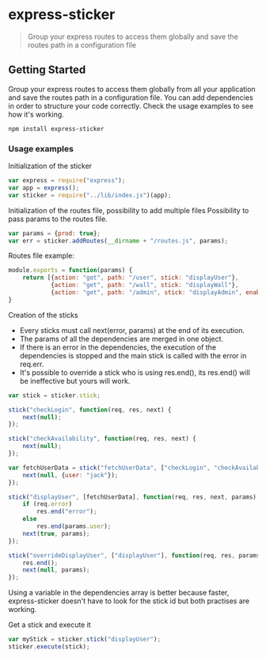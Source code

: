 # express-sticker

> Group your express routes to access them globally and save the routes path in a configuration file


## Getting Started
Group your express routes to access them globally from all your application and save the routes path in a configuration file.
You can add dependencies in order to structure your code correctly.
Check the usage examples to see how it's working.


```shell
npm install express-sticker
```

### Usage examples

Initialization of the sticker
```js
var express = require("express");
var app = express();
var sticker = require("../lib/index.js")(app);
```

Initialization of the routes file, possibility to add multiple files
Possibility to pass params to the routes file.
```js
var params = {prod: true};
var err = sticker.addRoutes(__dirname + "/routes.js", params);
```

Routes file example:
```js
module.exports = function(params) {
    return [{action: "get", path: "/user", stick: "displayUser"},
            {action: "get", path: "/wall", stick: "displayWall"},
            {action: "get", path: "/admin", stick: "displayAdmin", enabled: params.prod}];
}
```

Creation of the sticks
 - Every sticks must call next(error, params) at the end of its execution.
 - The params of all the dependencies are merged in one object.
 - If there is an error in the dependencies, the execution of the dependencies is stopped and the main stick is called with the error in req.err.
 - It's possible to override a stick who is using res.end(), its res.end() will be ineffective but yours will work.

```js
var stick = sticker.stick;

stick("checkLogin", function(req, res, next) {
    next(null);
});

stick("checkAvailability", function(req, res, next) {
    next(null);
});

var fetchUserData = stick("fetchUserData", ["checkLogin", "checkAvailability"], function(req, res, next, params) {
    next(null, {user: "jack"});
});

stick("displayUser", [fetchUserData], function(req, res, next, params) {
    if (req.error)
        res.end("error");
    else
        res.end(params.user);
    next(true, params);
});

stick("overrideDisplayUser", ["displayUser"], function(req, res, params) {
    res.end();
    next(null, params);
});
```
Using a variable in the dependencies array is better because faster, express-sticker doesn't have to look for the stick id but both practises are working.

Get a stick and execute it
```js
var myStick = sticker.stick("displayUser");
sticker.execute(stick);
```
